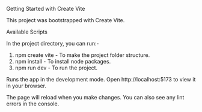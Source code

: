Getting Started with Create Vite

This project was bootstrapped with Create Vite.

Available Scripts

In the project directory, you can run:-

1. npm create vite - To make the project folder structure.
2. npm install - To install node packages.
3. npm run dev - To run the project.

Runs the app in the development mode.
Open http://localhost:5173 to view it in your browser.

The page will reload when you make changes.
You can also see any lint errors in the console.
